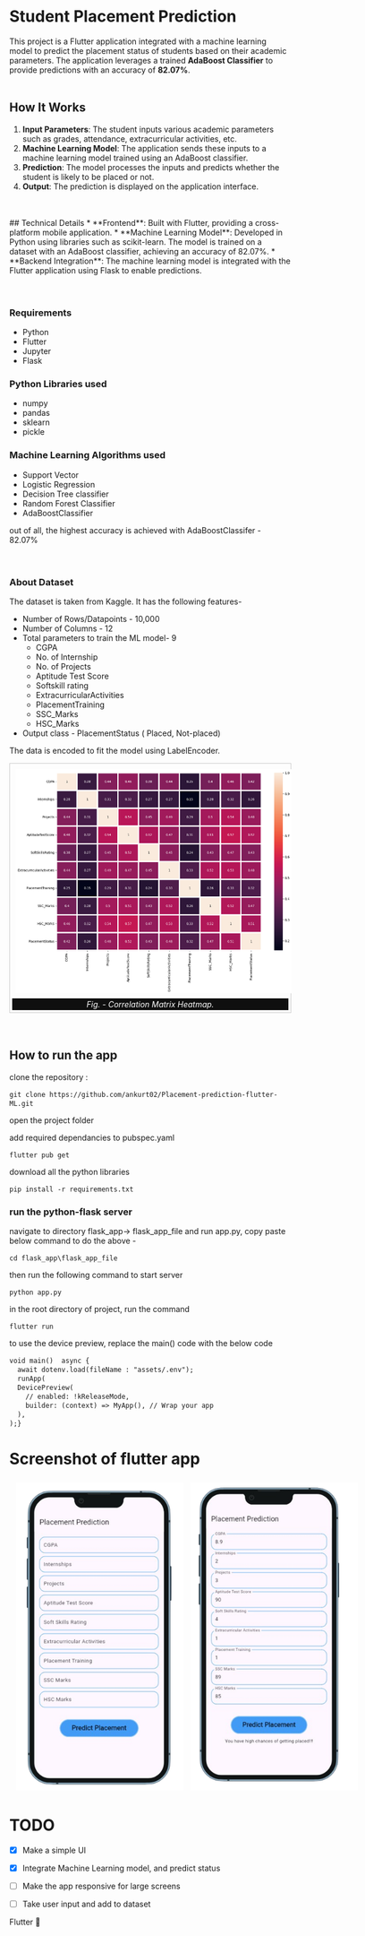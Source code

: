 # Student Placement Prediction

This project is a Flutter application integrated with a machine learning model to predict the placement status of students based on their academic parameters. The application leverages a trained __AdaBoost Classifier__ to provide predictions with an accuracy of __82.07%__.
<br>
<br>
## How It Works
1. __Input Parameters__: The student inputs various academic parameters such as grades, attendance, extracurricular activities, etc.
2. __Machine Learning Model__: The application sends these inputs to a machine learning model trained using an AdaBoost classifier.
3. __Prediction__: The model processes the inputs and predicts whether the student is likely to be placed or not.
4. __Output__: The prediction is displayed on the application interface. 
<br>
<br>
## Technical Details
* **Frontend**: Built with Flutter, providing a cross-platform mobile application.
* **Machine Learning Model**: Developed in Python using libraries such as scikit-learn. The model is trained on a dataset with an AdaBoost classifier, achieving an accuracy of 82.07%.
* **Backend Integration**: The machine learning model is integrated with the Flutter application using Flask to enable predictions.
<br>
<br>
<br>

### Requirements
* Python
* Flutter
* Jupyter
* Flask

### Python Libraries used
* numpy
* pandas
* sklearn
* pickle

### Machine Learning Algorithms used
* Support Vector
* Logistic Regression
* Decision Tree classifier
* Random Forest Classifier
* AdaBoostClassifier

out of all, the highest accuracy is achieved with AdaBoostClassifer - 82.07%
<br>
<br>
<br>

### About Dataset
The dataset is taken from Kaggle.
It has the following features-
* Number of Rows/Datapoints - 10,000
* Number of Columns - 12 
* Total parameters to train the ML model- 9
    - CGPA
    - No. of Internship
    - No. of Projects
    - Aptitude Test Score
    - Softskill rating
    - ExtracurricularActivities
    - PlacementTraining
    - SSC_Marks
    - HSC_Marks
* Output class - PlacementStatus ( Placed, Not-placed)

The data is encoded to fit the model using LabelEncoder.




<div style="border: 1px #cccccc solid; padding: 4px; margin: auto; display: table">
    <img src="assets/images/heatmap.png" alt="Home Screen" style="width: 550px; height: 400px; margin: 6px; " />
    <figcaption style="background-color: #0f0f0f; color: white; font-style: italic; padding: 2px; text-align: center;">
        Fig. - Correlation Matrix Heatmap.
    </figcaption>
</div>


<br>
<br>


## How to run the app

clone the repository :

```
git clone https://github.com/ankurt02/Placement-prediction-flutter-ML.git
```
open the project folder

add required dependancies to pubspec.yaml

```
flutter pub get
```


download all the python libraries
```
pip install -r requirements.txt
```

### run the python-flask server
navigate to directory flask_app-> flask_app_file and run app.py, copy paste below command to do the above -
``` 
cd flask_app\flask_app_file
```

then run the following command to start server
```
python app.py
```



in the root directory of project, run the command

```
flutter run
```


to use the device preview, replace the main() code with the below code
```
void main()  async {
  await dotenv.load(fileName : "assets/.env");
  runApp(
  DevicePreview(
    // enabled: !kReleaseMode,
    builder: (context) => MyApp(), // Wrap your app
  ),
);}
```


# Screenshot of flutter app



<div style="display: flex; justify-content: flex-start; margin: 6px;">
    <img src="assets\images\homescreen0.png" alt="Home Screen" style="width: 300px; height: 550px; margin: 6px;" />
    <img src="assets\images\homescreen1.png" alt="Home Screen" style="width: 300px; height: 550px; margin: 6px;" />
</div>





# TODO

- [X] Make a simple UI

- [X] Integrate Machine Learning model, and predict status

- [ ] Make the app responsive for large screens

- [ ] Take user input and add to dataset




 
Flutter :blue_heart:



